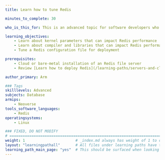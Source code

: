 ```yaml
---
title: Learn how to tune Redis

minutes_to_complete: 30

who_is_this_for: This is an advanced topic for software developers who want to use Redis on Arm.

learning_objectives:
    - Learn about kernel parameters that can impact Redis performance
    - Learn about compiler and libraries that can impact Redis performance
    - Tune a Redis configuration file for deployment

prerequisites:
    - Cloud or bare-metal installation of an Redis file server 
    - Review [Learn how to deploy Redis](/learning-paths/servers-and-cloud-computing/redis/) if you do not already have an Redis setup

author_primary: Arm

### Tags
skilllevels: Advanced
subjects: Database
armips:
    - Neoverse
tools_software_languages:
    - Redis    
operatingsystems:
    - Linux

### FIXED, DO NOT MODIFY
# ================================================================================
weight: 1                       # _index.md always has weight of 1 to order correctly
layout: "learningpathall"       # All files under learning paths have this same wrapper
learning_path_main_page: "yes"  # This should be surfaced when looking for related content. Only set for _index.md of learning path content.
---
```

